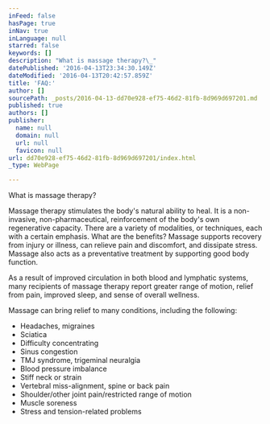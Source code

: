 ```yaml
---
inFeed: false
hasPage: true
inNav: true
inLanguage: null
starred: false
keywords: []
description: "What is massage therapy?\_"
datePublished: '2016-04-13T23:34:30.149Z'
dateModified: '2016-04-13T20:42:57.859Z'
title: 'FAQ:'
author: []
sourcePath: _posts/2016-04-13-dd70e928-ef75-46d2-81fb-8d969d697201.md
published: true
authors: []
publisher:
  name: null
  domain: null
  url: null
  favicon: null
url: dd70e928-ef75-46d2-81fb-8d969d697201/index.html
_type: WebPage

---
```

What is massage therapy? 

Massage therapy stimulates the body's natural ability
to heal. It is a non-invasive, non-pharmaceutical,
reinforcement of the body's own regenerative capacity.
There are a variety of modalities, or techniques,
each with a certain emphasis.
What are the benefits?
Massage supports recovery from injury or illness,
can relieve pain and discomfort, and dissipate stress.
Massage also acts as a preventative treatment by
supporting good body function.

As a result of improved circulation in both blood
and lymphatic systems, many recipients of massage
therapy report greater range of motion, relief from
pain, improved sleep, and sense of overall wellness.

Massage can bring relief to many conditions,
including the following:

* Headaches,
migraines
* Sciatica 
* Difficulty
concentrating
* Sinus
congestion
* TMJ
syndrome, trigeminal neuralgia 
* Blood
pressure imbalance
* Stiff
neck or strain
* Vertebral
miss-alignment, spine or back pain 
* Shoulder/other
joint pain/restricted range of motion
* Muscle
soreness
* Stress and tension-related problems